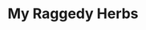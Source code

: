 ---
title: My Raggedy Herbs
image: /img/my-raggedy-herbs-mugs.jpg
order: 6
entity: Small Business
tags:
  - Identity
description: 360 Farms is the only business that makes start-to-finish
  elderberry products for people seeking value and quality. The goal was to
  reinforce their brand with those wanting improved health and well-being in an
  era of McDonald’s and WalMart.
logo: /img/my-raggedy-herbs-logo.svg
colors:
  - name: Raggedy Ann Red
    hex: "#ca3625"
    pantone: 7626 C
  - name: Crafted Canvas
    hex: "#f1d09f"
    pantone: 155 C
  - name: Rich Soil
    hex: "#4b3d2a"
    pantone: 7554 C
---